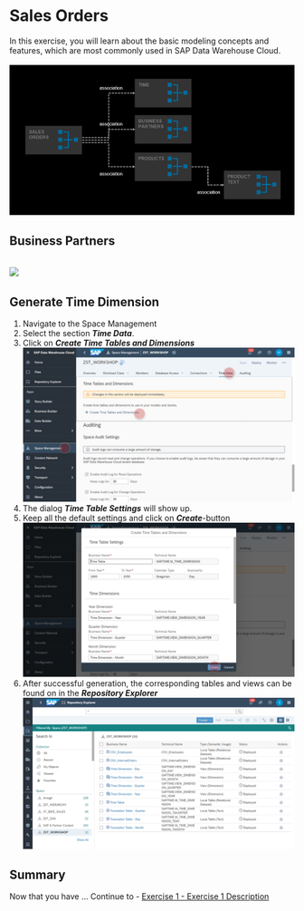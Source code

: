# Sales Orders

In this exercise, you will learn about the basic modeling concepts and features, which are most commonly used in SAP Data Warehouse Cloud. 
  <br><br>![](/exercises/ex3/images/SalesOrders.png)

## Business Partners
  <br>![](/exercises/ex3/images/create_business_partners_view_01.png)

## Generate Time Dimension
1. Navigate to the Space Management
2. Select the section <b><i>Time Data</i></b>.
3. Click on <b><i>Create Time Tables and Dimensions</i></b>
  <br>![](/exercises/ex3/images/create_time_dimension_01.png)
4. The dialog <b><i>Time Table Settings</i></b> will show up.
5. Keep all the default settings and click on <b><i>Create</i></b>-button
  <br>![](/exercises/ex3/images/create_time_dimension_02.png)
6. After successful generation, the corresponding tables and views can be found on in the <i><b>Repository Explorer</b></i>
  <br>![](/exercises/ex3/images/create_time_dimension_04.png)
## Summary

Now that you have ... 
Continue to - [Exercise 1 - Exercise 1 Description](../ex1/README.md)
